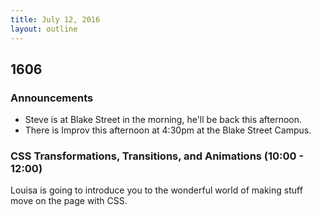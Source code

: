 ```yaml
---
title: July 12, 2016
layout: outline
---
```


## 1606

### Announcements

- Steve is at Blake Street in the morning, he'll be back this afternoon.
- There is Improv this afternoon at 4:30pm at the Blake Street Campus.

### CSS Transformations, Transitions, and Animations (10:00 - 12:00)

Louisa is going to introduce you to the wonderful world of making stuff move on the page with CSS.
